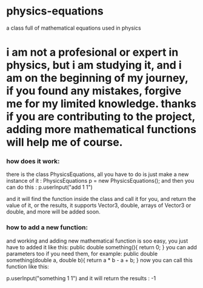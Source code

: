 # physics-equations

a class full of mathematical equations used in physics

# i am not a profesional or expert in physics, but i am studying it, and i am on the beginning of my journey, if you found any mistakes, forgive me for my limited knowledge. thanks if you are contributing to the project, adding more mathematical functions will help me of course.

### how does it work:

there is the class PhysicsEquations, all you have to do is just make a new instance of it :
PhysicsEquations p = new PhysicsEquations();
and then you can do this :
p.userInput("add 1 1")

and it will find the function inside the class and call it for you, and return the value of it, or the results, it supports Vector3, double, arrays of Vector3 or double, and more will be added soon.

### how to add a new function:

and working and adding new mathematical function is soo easy, you just have to added it like this:
public double something(){
return 0;
}
you can add parameters too if you need them, for example:
public double something(double a, double b){
return a \* b - a + b;
}
now you can call this function like this:

p.userInput("something 1 1")
and it will return the results : -1

